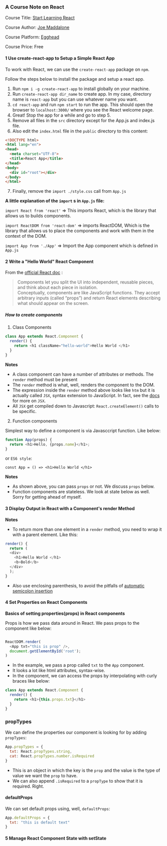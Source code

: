 ### A Course Note on React

Course Title: [Start Learning React](https://egghead.io/courses/start-learning-react)

Course Author: [Joe Maddalone](http://joemaddalone.com/#/)

Course Platform: [Egghead](egghead.io)

Course Price: Free

#### 1 Use create-react-app to Setup a Simple React App
To work with React, we can use the `create-react-app` package on `npm`.

Follow the steps below to install the package and  setup a react app.

1. Run `npm i -g create-react-app` to install globally on your machine.
2. Run `create-react-app dir_name` to create app. In my case, directory name is `react-app`
  but you can use whatever name you want.
3. `cd react-app` and run `npm start` to run the app. This should open the browser to `localhost:3000/` where you see the React welcome page.
4. Great! Stop the app for a while and go to step 5.
5. Remove all files in the `src` directory except for the App.js and index.js file.
6. Also edit the `index.html` file in the `public` directory to this content:
```html
<!DOCTYPE html>
<html lang="en">
<head>
  <meta charset="UTF-8">
  <title>React App</title>
</head>
<body>
  <div id="root"></div>
</body>
</html>
```
7. Finally, remove the `import ./style.css` call from `App.js`

__A little explanation of the `import` s in `App.js` file:__

`import React from 'react'` => This imports React, which is the library that allows us to builds components.

`import ReactDOM from 'react-dom'` => imports ReactDOM, Which is the library that allows us to place the components and work with them in the context of the DOM.

`import App from './App'` => Import the App component which is defined in `App.js`


#### 2 Write a "Hello World" React Component
From the [official React doc](https://reactjs.org/docs/components-and-props.html) :

>Components let you split the UI into independent, reusable pieces, and think about each piece in isolation.   
Conceptually, components are like JavaScript functions. They accept arbitrary inputs (called “props”) and return React elements describing what should appear on the screen.

##### How to create components
1. Class Components

```javascript
class App extends React.Component {
  render() {
    return <h1 className="hello-world">Hello World </h1>
  }
}
```
**Notes**

- A class component can have a number of attributes or methods. The `render` method must be present
- The `render` method is what, well, renders the component to the DOM.
- The expression inside the `render` method above looks like `htm` but it is actually called `JSX`, syntax extension to JavaScript. In fact, see the [docs](https://reactjs.org/docs/introducing-jsx.html) for more on `JSX`.
- All `JSX` get compiled down to Javascript: `React.createElement()` calls to be specific.


2. Function components

Simplest way to define a component is via Javasccript function. Like below:

```javascript
function App(props) {
  return <h1>Hello, {props.name}</h1>;
}
```
or `ES6 style`:

`const App = () => <h1>Hello World </h1>`

**Notes**

- As shown above, you can pass `props` or not. We discuss `props` below.
- Function components are stateless. We look at state below as well. Sorry for getting ahead of myself.

#### 3 Display Output in React with a Component's render Method

**Notes**
- To return more than one element in a `render` method, you need to wrap it with a parent element. Like this:

```javascript
render() {
  return (
  <div>
    <h1>Hello World </h1>
    <b>Bold</b>
  </div>
  );
}
```

- Also use enclosing parenthesis, to avoid the pitfalls of [automatic semicolon insertion](https://stackoverflow.com/questions/2846283/what-are-the-rules-for-javascripts-automatic-semicolon-insertion-asi)


#### 4 Set Properties on React Components
__Basics of setting properties(props) in React components__

Props is how we pass data
around in React. We pass props to the component like below:

```javascript

ReactDOM.render(
  <App txt="this is prop" />,
  document.getElementById('root');
)
```
- In the example, we pass a prop called `txt` to the `App` component. 
- It looks a lot like html attributes, syntax-wise.
- In the component, we can access the props by interpolating with curly braces like below:

```javascript
class App extends React.Component {
  render() {
    return <h1>{this.props.txt}</h1>
  }
}
```
### propTypes

We can define the properties our component is looking for by adding `propTypes`:

```javascript
App.propTypes = {
  txt: React.propTypes.string,
  cat: React.propTypes.number.isRequired
}
```
- This is an object in which the key is the `prop` and the value is the type of value we want the `prop` to have.
- We can also append  `.isRequired` to a `propType` to show that it is required. Right.

#### defaultProps
We can set default props using, well, `defaultProps`:

```javascript
App.defaultProps = {
  txt: "this is default text"
}
```


#### 5 Manage React Component State with setState